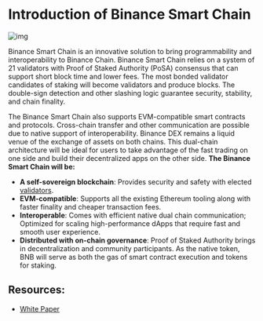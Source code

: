 # Introduction of Binance Smart Chain

![img](https://community.binance.org/assets/uploads/files/1587108834388-blog-en-2.png)

Binance Smart Chain is an innovative solution to bring programmability and interoperability to Binance Chain. Binance Smart Chain relies on a system of 21 validators with Proof of Staked Authority (PoSA) consensus that can support short block time and lower fees. The most bonded validator candidates of staking will become validators and produce blocks. The double-sign detection and other slashing logic guarantee security, stability, and chain finality.

The Binance Smart Chain also supports EVM-compatible smart contracts and protocols. Cross-chain transfer and other communication are possible due to native support of interoperability. Binance DEX remains a liquid venue of the exchange of assets on both chains. This dual-chain architecture will be ideal for users to take advantage of the fast trading on one side and build their decentralized apps on the other side.
**The Binance Smart Chain will be:**

* **A self-sovereign blockchain**: Provides security and safety with elected [validators](./concepts/consensus.md).
* **EVM-compatible**: Supports all the existing Ethereum tooling along with faster finality and cheaper transaction fees.
* **Interoperable**: Comes with efficient native dual chain communication; Optimized for scaling high-performance dApps that require fast and smooth user experience.
* **Distributed with on-chain governance**: Proof of Staked Authority brings in decentralization and community participants.
As the native token, BNB will serve as both the gas of smart contract execution and tokens for staking.


## Resources:
* [White Paper](http://binance.org/en#smartChain)
